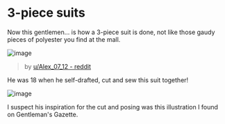 # 3-piece suits

Now this gentlemen&hellip; is how a 3-piece suit is done, not like those gaudy pieces of polyester you find at the mall.


![image](.pix/alex_suit.avif)

> by [u/Alex_07_12 - reddit](https://www.reddit.com/r/sewing/comments/gupj9c/i_made_myself_this_suit_during_quarantine_and/)

He was 18 when he self-drafted, cut and sew this suit together&#33;


![image](.pix/3_piece_illustration.avif)

I suspect his inspiration for the cut and posing was this illustration I found on Gentleman's Gazette.
